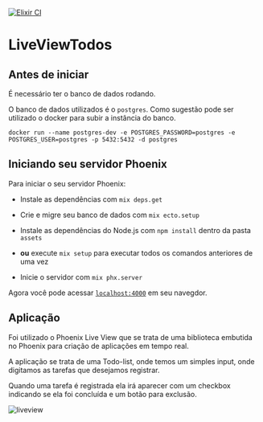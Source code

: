 [![Elixir CI](https://github.com/tiago154/live_view_todos/actions/workflows/elixir.yml/badge.svg)](https://github.com/tiago154/live_view_todos/actions/workflows/elixir.yml)

# LiveViewTodos

## Antes de iniciar

É necessário ter o banco de dados rodando.

O banco de dados utilizados é o `postgres`.
Como sugestão pode ser utilizado o docker para subir a instância do banco.

```docker
docker run --name postgres-dev -e POSTGRES_PASSWORD=postgres -e POSTGRES_USER=postgres -p 5432:5432 -d postgres
```

## Iniciando seu servidor Phoenix

Para iniciar o seu servidor Phoenix:

  * Instale as dependências com `mix deps.get`
  * Crie e migre seu banco de dados com `mix ecto.setup`
  * Instale as dependências do Node.js com `npm install` dentro da pasta `assets`
  * **ou** execute `mix setup` para executar todos os comandos anteriores de uma vez

  * Inicie o servidor com `mix phx.server`

Agora você pode acessar [`localhost:4000`](http://localhost:4000) em seu navegdor.

## Aplicação

Foi utilizado o Phoenix Live View que se trata de uma biblioteca embutida no Phoenix para criação de aplicações em tempo real.

A aplicação se trata de uma Todo-list, onde temos um simples input, onde digitamos as tarefas que desejamos registrar.

Quando uma tarefa é registrada ela irá aparecer com um checkbox indicando se ela foi concluída e um botão para exclusão.

![liveview](https://user-images.githubusercontent.com/10531605/113512235-10f3ff80-953a-11eb-918d-7b7e7ac6f380.gif)
